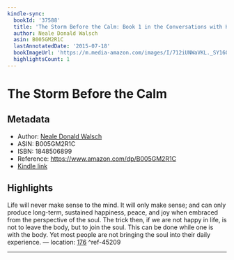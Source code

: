 ```yaml
---
kindle-sync:
  bookId: '37588'
  title: 'The Storm Before the Calm: Book 1 in the Conversations with Humanity Series'
  author: Neale Donald Walsch
  asin: B005GM2R1C
  lastAnnotatedDate: '2015-07-18'
  bookImageUrl: 'https://m.media-amazon.com/images/I/712iUNWaVKL._SY160.jpg'
  highlightsCount: 1
---
```

# The Storm Before the Calm
## Metadata
* Author: [Neale Donald Walsch](https://www.amazon.com/Neale-Donald-Walsch/e/B000APZH4Y/ref=dp_byline_cont_ebooks_1)
* ASIN: B005GM2R1C
* ISBN: 1848506899
* Reference: https://www.amazon.com/dp/B005GM2R1C
* [Kindle link](kindle://book?action=open&asin=B005GM2R1C)

## Highlights
Life will never make sense to the mind. It will only make sense; and can only produce long-term, sustained happiness, peace, and joy when embraced from the perspective of the soul. The trick then, if we are not happy in life, is not to leave the body, but to join the soul. This can be done while one is with the body. Yet most people are not bringing the soul into their daily experience. — location: [176](kindle://book?action=open&asin=B005GM2R1C&location=176) ^ref-45209

---

